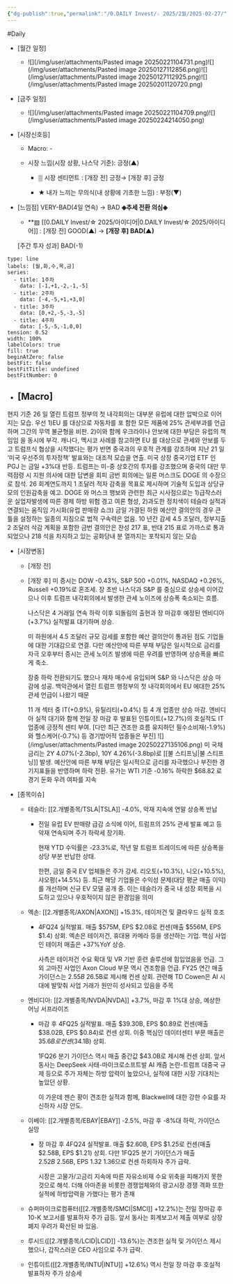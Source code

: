 ```yaml
---
{"dg-publish":true,"permalink":"/0.DAILY Invest/☆ 2025/2월/2025-02-27/","created":"2025-02-21T10:50:10.400+09:00","updated":"2025-06-12T21:21:18.114+09:00"}
---
```


#Daily 


- [월간 일정]
	- ![](/img/user/attachments/Pasted image 20250221104731.png)![](/img/user/attachments/Pasted image 20250127112856.png)![](/img/user/attachments/Pasted image 20250127112925.png)![](/img/user/attachments/Pasted image 20250201120720.png)

- [금주 일정]
	- ![](/img/user/attachments/Pasted image 20250221104709.png)![](/img/user/attachments/Pasted image 20250224214050.png)



- [시장신호등]
	- Macro: -
	  
	- 시장 느낌(시장 상황, 나스닥 기준): 긍정(▲)
		  
		- ▒ 시장 센티먼트 : [개장 전] 긍정→ [개장 후] 긍정 
		  
		- ★ 내가 느끼는 무의식(내 상황에 기초한 느낌) : 부정(▼)




- [느낌점] VERY-BAD(4일 연속) → BAD  **◈추세 전환 의심◈**
	  
	- **▨ [[0.DAILY Invest/☆ 2025/아이디어\|0.DAILY Invest/☆ 2025/아이디어]] : [개장 전] GOOD(▲) → **[개장 후]  BAD(▲)**
	   
	[주간 투자 성과]  BAD(-1)

```chart
type: line
labels: [월,화,수,목,금]
series:
  - title: 1주차
    data: [-1,+1,-2,-1,-5]
  - title: 2주차
    data: [-4,-5,+1,+3,0]
  - title: 3주차
    data: [0,+2,-5,-3,-5]
  - title: 4주차
    data: [-5,-5,-1,0,0]
tension: 0.52
width: 100%
labelColors: true
fill: true
beginAtZero: false
bestFit: false
bestFitTitle: undefined
bestFitNumber: 0
```





- [Macro]
	- 

현지 기준 26 일 열린 트럼프 정부의 첫 내각회의는 대부분 유럽에 대한 압박으로 이어지는 모습. 우선 1)EU 를 대상으로 자동차를 포
함한 모든 제품에 25% 관세부과를 언급하며 그간의 무역 불균형을 비판. 2)이와 함께 우크라이나 안보에 대한 부담은 유럽의 책임임
을 동시에 부각. 캐나다, 멕시코 사례를 참고하면 EU 를 대상으로 관세와 안보를 두고 트럼프식 협상을 시작했다는 평가
반면 중국과의 우호적 관계를 강조하며 지난 21 일 ‘미국 우선주의 투자정책’ 발표와는 대조적 모습을 연출. 미국 상장 중국기업 ETF
인 PGJ 는 금일 +3%대 반등. 트럼프는 미-중 상호간의 투자를 강조했으며 중국의 대만 무력점령 시 지원 의사에 대한 답변을 회피
금번 회의에는 일론 머스크도 DOGE 의 수장으로 참석. 26 회계연도까지 1 조달러 적자 감축을 목표로 제시하며 기술적 도입과 상당규
모의 인원감축을 예고. DOGE 와 머스크 행보와 관련한 최근 시사점으로는 1)급작스러운 실업자발생에 따른 경제 하방 위험 경고 여론
형성, 2)과도한 정치색이 테슬라 실적과 연결되는 움직임 가시화(유럽 판매량 쇼크)
금일 가결된 하원 예산안 결의안의 경우 큰 틀을 설정하는 일종의 지침으로 법적 구속력은 없음. 10 년간 감세 4.5 조달러, 정부지출 2
조달러 삭감 계획을 포함한 금번 결의안은 찬성 217 표, 반대 215 표로 가까스로 통과되었으나 218 석을 차지하고 있는 공화당내 분
열까지는 포착되지 않는 모습


- [시장변동]
	- [개장 전]
	  
	- [개장 후] 미 증시는 DOW -0.43%, S&P 500 +0.01%, NASDAQ +0.26%, Russell +0.19%로 혼조세. 장 초반 나스닥과 S&P 를 중심으로 상승세 이어갔으나 이후 트럼프 내각회의에서 발생한 관세 노이즈에 상승폭 축소되는 흐름. 
	  
	  나스닥은 4 거래일 연속 하락 이후 되돌림의 출현과 장 마감후 예정된 엔비디아(+3.7%) 실적발표 대기하며 상승. 
	  
	  미 하원에서 4.5 조달러 규모 감세를 포함한 예산 결의안이 통과된 점도 기업들에 대한 기대감으로 연결. 다만 예산안에 따른 부채 부담은 일시적으로 금리를 자극 오후부터 증시는 관세 노이즈 발생에 따른 우려를 반영하며 상승폭을 빠르게 축소. 
	  
	  장중 하락 전환되기도 했으나 재차 매수세 유입되며 S&P 와 나스닥은 상승 마감에 성공. 백악관에서 열린 트럼프 행정부의 첫 내각회의에서 EU 에대한 25% 관세 언급이 나왔기 때문
	  
	  11 개 섹터 중 IT(+0.9%), 유틸리티(+0.4%) 등 4 개 업종만 상승 마감. 엔비디아 실적 대기와 함께 전일 장 마감 후 발표된 인튜이트(+12.7%)의 호실적도 IT 업종에 긍정적 센티 부여. [다만 최근 견조한 흐름 유지하던 필수소비재(-1.9%)와 헬스케어(-0.7%) 등 경기방어적 업종들은 부진]
	  ![](/img/user/attachments/Pasted image 20250227135106.png)
	  미 국채 금리는 2Y 4.07%(-2.3bp), 10Y 4.26%(-3.8bp)로 [[불 스티프닝\|불 스티프닝]] 발생. 예산안에 따른 부채 부담은 일시적으로 금리를 자극했으나 부진한 경기지표들을 반영하며 하락 전환. 유가는 WTI 기준 -0.16% 하락한 $68.82 로 경기 둔화 우려 여파를 지속



- [종목이슈]
	- 테슬라: [[2.개별종목/TSLA\|TSLA]] -4.0%, 악재 지속에 연말 상승폭 반납
		- 전일 유럽 EV 판매량 급감 소식에 이어, 트럼프의 25% 관세 발표 예고 등 악재 연속되며 주가 하락세 장기화. 
		  
		  현재 YTD 수익률은 -23.3%로, 작년 말 트럼프 트레이드에 따른 상승폭을 상당 부분 반납한 상태. 
		  
		  한편, 금일 중국 EV 업체들은 주가 강세. 리오토(+10.3%), 니오(+10.5%), 샤오펑(+14.5%) 등. 최근 해당 기업들은 수익성 문제(대당 평균 매출 이익)를 개선하며 신규 EV 모델 공개 중. 이는 테슬라가 중국 내 성장 회복을 시도하고 있으나 우호적이지 않은 환경임을 의미
		  
	- 엑손: [[2.개별종목/AXON\|AXON]] +15.3%, 테이저건 및 클라우드 실적 호조
		- 4FQ24 실적발표. 매출 $575M, EPS $2.08로 컨센(매출 $556M, EPS $1.4) 상회. 엑손은 테이저건, 휴대용 카메라 등을 생산하는 기업. 핵심 사업인 테이저 매출은 +37%YoY 상승.
		  
		  사측은 테이저건 수요 확대 및 VR 기반 훈련 솔루션에 힘입었음을 언급. 그 외 고마진 사업인 Axon Cloud 부문 역시 견조함을 언급. FY25 연간 매출 가이던스는 $2.55B~$26.5B로 제시해 컨센 상회. 관련해 TD Cowen은 AI 시대에 발맞춰 사업 거래가 원만히 성사되고 있음을 주목

	- 엔비디아: [[2.개별종목/NVDA\|NVDA]] +3.7%, 마감 후 1%대 상승, 예상한 어닝 서프라이즈
		- 마감 후 4FQ25 실적발표. 매출 $39.30B, EPS $0.89로 컨센(매출 $38.02B, EPS $0.84)로 컨센 상회. 이중 핵심인 데이터센터 부문 매출은 $35.6B로 컨센($34.1B) 상회.
		  
		  1FQ26 분기 가이던스 역시 매출 중간값 $43.0B로 제시해 컨센 상회. 앞서 동사는 DeepSeek 사태-마이크로소프트발 AI 캐즘 논란-트럼프 대중국 규제 등으로 주가 자체는 하방 압력이 높았으나, 실적에 대한 시장 기대치는 높았던 상황. 
		  
		  이 가운데 젠슨 황이 견조한 실적과 함께, Blackwell에 대한 강한 수요를 자신하자 시장 안도.
		  
	- 이베이: [[2.개별종목/EBAY\|EBAY]] -2.5%, 마감 후 -8%대 하락, 가이던스 실망
		- 장 마감 후 4FQ24 실적발표. 매출 $2.60B, EPS $1.25로 컨센(매출 $2.58B, EPS $1.21) 상회. 다만 1FQ25 분기 가이던스가 매출 $2.52B~$2.56B, EPS $1.32~$1.36으로 컨센 하회하자 주가 급락. 
		  
		  시장은 고물가/고금리 지속에 따른 자유소비재 수요 위축을 피해가지 못한 것으로 해석. 더해 아마존을 비롯한 경쟁업체와의 광고시장 경쟁 격화 또한 실적에 하방압력을 가했다는 평가 존재
		  
	- 슈퍼마이크로컴퓨터([[2.개별종목/SMCI\|SMCI]] +12.2%)는 전일 장마감 후 10-K 보고서를 발표하자 주가 급등. 앞서 동사는 회계보고서 제출 여부로 상장폐지 우려가 확산된 바 있음.
	  
	- 루시드([[2.개별종목/LCID\|LCID]] -13.6%)는 견조한 실적 및 가이던스 제시했으나, 갑작스러운 CEO 사임으로 주가 급락.
	  
	- 인튜이트([[2.개별종목/INTU\|INTU]] +12.6%) 역시 전일 장 마감 후 호실적 발표하자 주가 상승세 